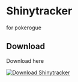 # Shinytracker

for pokerogue

## Download

Download here

[![Download Shinytracker](https://img.shields.io/github/downloads/apdlwjwjwj/Shinytracker/total)](https://github.com/apdlwjwjwj/Shinytracker/releases/download/Shinytracker/Shinytracker.apk)
